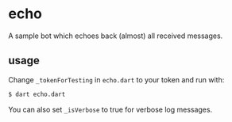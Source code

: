 # echo

A sample bot which echoes back (almost) all received messages.

## usage

Change `_tokenForTesting` in `echo.dart` to your token and run with:

```bash
$ dart echo.dart
```

You can also set `_isVerbose` to true for verbose log messages.

